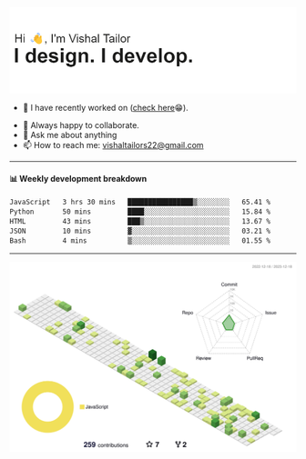 ![Hi, I'm Vishal Tailor. I design. I develop.](https://github.com/vishaltailors/vishaltailors/blob/main/header.png?raw=true)

- 🔭 I have recently worked on ([check here](https://vishaltailor.com)😁).
<!-- - 🎦 Currently watching: JavaScript: The Hard Parts By Will Sentance. -->
- 👯 Always happy to collaborate.
- 💬 Ask me about anything
- 📫 How to reach me: <a href="mailto:vishaltailors22@gmail.com">vishaltailors22@gmail.com</a>

<hr /> 
<h4>📊 Weekly development breakdown</h4>
<!--START_SECTION:waka-->

```txt
JavaScript   3 hrs 30 mins   ████████████████▒░░░░░░░░   65.41 %
Python       50 mins         ████░░░░░░░░░░░░░░░░░░░░░   15.84 %
HTML         43 mins         ███▒░░░░░░░░░░░░░░░░░░░░░   13.67 %
JSON         10 mins         ▓░░░░░░░░░░░░░░░░░░░░░░░░   03.21 %
Bash         4 mins          ▒░░░░░░░░░░░░░░░░░░░░░░░░   01.55 %
```

<!--END_SECTION:waka-->
<hr /> 

![](./profile-3d-contrib/profile-green-animate.svg)
